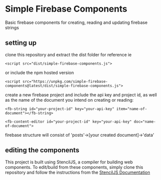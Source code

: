 # Simple Firebase Components

Basic firebase components for creating, reading and updating firebase strings

## setting up

clone this repository and extract the dist folder for reference ie 

```<script src="dist/simple-firebase-components.js">```

or include the npm hosted version

```<script src="https://unpkg.com/simple-firebase-components@latest/dist/simple-firebase-components.js">```


create a new firebase project and include the api key and project id, as well as the
name of the document you intend on creating or reading:

```<!-- READ DATA -->
<fb-string id="your-project-id" key="your-api-key" item="name-of-document"></fb-string>
```

```<!-- SEND/UPDATE DATA -->
<fb-content-editor id="your-project-id" key="your-api-key" doc="name-of-document">
```

firebase structure will consist of 'posts'->[your created document]->'data'


## editing the components

This project is built using StencilJS, a compiler for building web components. 
To edit/build from these components, simply clone this repository and follow the
instructions from the [StencilJS Documentation](https://stenciljs.com/docs/intro) 
